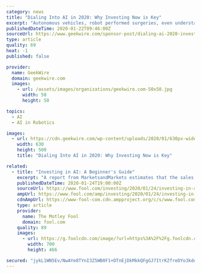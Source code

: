 ```yaml
---
category: news
title: "Dialing Into AI in 2020: Why Investing Now is Key"
excerpt: "Autonomous vehicles, robot performed surgeries, even understanding human sentiment is not far ... AI in the Palm of Your Hand Apple’s $200 million acquisition of Xnor.ai, a Seattle startup specializing in low-power, edge-based artificial intelligence tools, is the most recent of many investments across the industry to indicate AI will ..."
publishedDateTime: 2020-01-22T09:46:00Z
sourceUrl: https://www.geekwire.com/sponsor-post/dialing-ai-2020-investing-now-key/
type: article
quality: 69
heat: -1
published: false

provider:
  name: GeekWire
  domain: geekwire.com
  images:
    - url: /assets/images/organizations/geekwire.com-50x50.jpg
      width: 50
      height: 50

topics:
  - AI
  - AI in Robotics

images:
  - url: https://cdn.geekwire.com/wp-content/uploads/2020/01/630px-wide.jpg
    width: 630
    height: 500
    title: "Dialing Into AI in 2020: Why Investing Now is Key"

related:
  - title: "Investing in AI: A Beginner's Guide"
    excerpt: "A report from MarketsandMarkets estimates that the sales generated from hardware, software, and services directly related to AI categories including machine learning, natural language processing, context-aware computing, and machine vision will rise from $21.46 billion in 2018 to $190.61 billion in 2025 -- representing a compound annual growth ..."
    publishedDateTime: 2020-01-24T19:00:00Z
    sourceUrl: https://www.fool.com/investing/2020/01/24/investing-in-ai-a-beginners-guide.aspx
    ampUrl: https://www.fool.com/amp/investing/2020/01/24/investing-in-ai-a-beginners-guide.aspx
    cdnAmpUrl: https://www-fool-com.cdn.ampproject.org/c/s/www.fool.com/amp/investing/2020/01/24/investing-in-ai-a-beginners-guide.aspx
    type: article
    provider:
      name: The Motley Fool
      domain: fool.com
    quality: 89
    images:
      - url: https://g.foolcdn.com/image/?url=https%3A%2F%2Fg.foolcdn.com%2Feditorial%2Fimages%2F484858%2Fgettyimages-851955936.jpg&w=700&op=resize
        width: 700
        height: 466

secured: "jykL1WN5Ev/NwAYe8TYnI3Z5WB0F1+DTnEjDkMkkQFgGJ7ItrKZfreDYo3kdqP/twuF7HkqCwC3azhj09Qe6NWcz034id8y2GBPpQpiyu0UotMkgi70RFnDKmuel3yYx0f0pS+z89rTRCsknqgzGhdEOypNsqVOX66ddV1k+aXQPKd9vD3GfZUfv6/17NBvD+BJC1m5eAN1PAqjuEnng8XzxbjSAzw98uIlg8ZTfNXN1hbOmnHC71XOF8dBk/nQpNFDBi8Fa5h2y2bwvMofcwpuRIaBr9PBGQijQXPLqGkY66QEhWTVS0dQM1ghHIN5v/l2q4Lw4aQKvUQ36+v6c1U/yp89ovXyP/vzT3VpnE0ZWjX2QQuTn5exJ+N1rhhW9h5ZcM5tB0swdGvzuaTAmSCYo45PAjKr9UZZbqnNe8RM/+Kq6fDzu4Ldii70Dm06EZZ/9fCzVgDIvtFLBO9PCMA==;2UixiuwkJjSwwFuaHP0Zyw=="
---
```


